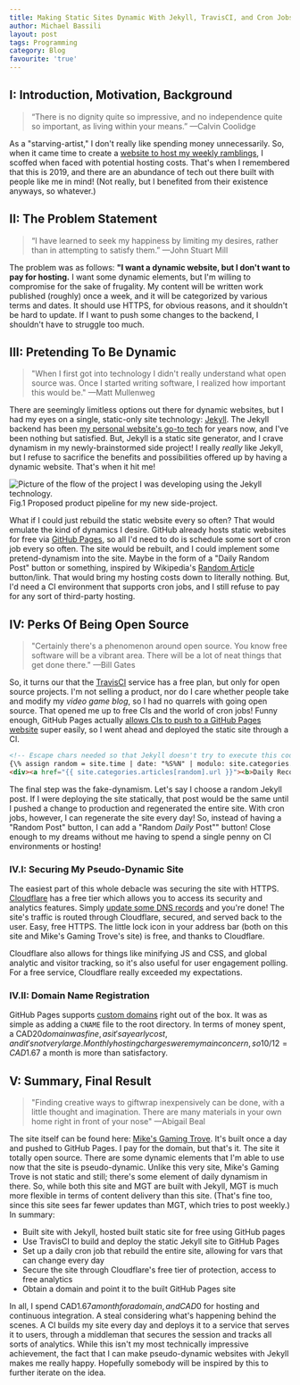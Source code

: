 ```yaml
---
title: Making Static Sites Dynamic With Jekyll, TravisCI, and Cron Jobs
author: Michael Bassili
layout: post
tags: Programming
category: Blog
favourite: 'true'
---
```


## I: Introduction, Motivation, Background

> “There is no dignity quite so impressive, and no independence quite so important, as living within your means.” &mdash;Calvin Coolidge

As a "starving-artist," I don't really like spending money unnecessarily. So, when it came time to create a [website to host my weekly ramblings](https://mikesgamingtrove.ca), I scoffed when faced with potential hosting costs. That's when I remembered that this is 2019, and there are an abundance of tech out there built with people like me in mind! (Not really, but I benefited from their existence anyways, so whatever.)

## II: The Problem Statement

> “I have learned to seek my happiness by limiting my desires, rather than in attempting to satisfy them.” &mdash;John Stuart Mill

The problem was as follows: **"I want a dynamic website, but I don't want to pay for hosting.** I want some dynamic elements, but I'm willing to compromise for the sake of frugality. My content will be written work published (roughly) once a week, and it will be categorized by various terms and dates. It should use HTTPS, for obvious reasons, and it shouldn't be hard to update. If I want to push some changes to the backend, I shouldn't have to struggle too much.

## III: Pretending To Be Dynamic

> "When I first got into technology I didn't really understand what open source was. Once I started writing software, I realized how important this would be." &mdash;Matt Mullenweg

There are seemingly limitless options out there for dynamic websites, but I had my eyes on a single, static-only site technology: [Jekyll](https://jekyllrb.com/docs/). The Jekyll backend has been [my personal website's go-to tech](https://github.com/FlatlanderWoman/personalWebsite) for years now, and I've been nothing but satisfied. But, Jekyll is a static site generator, and I crave dynamism in my newly-brainstormed side project! I really _really_ like Jekyll, but I refuse to sacrifice the benefits and possibilities offered up by having a dynamic website. That's when it hit me!

<img id="aboutPhoto" src="{{site.baseurl}}/assets/dynamic-site/product-pipeline.png" alt="Picture of the flow of the project I was developing using the Jekyll technology.">
<figcaption>Fig.1 Proposed product pipeline for my new side-project.</figcaption>

What if I could just rebuild the static website every so often? That would emulate the kind of dynamics I desire. GitHub already hosts static websites for free via [GitHub Pages](https://pages.github.com/), so all I'd need to do is schedule some sort of cron job every so often. The site would be rebuilt, and I could implement some pretend-dynamism into the site. Maybe in the form of a "Daily Random Post" button or something, inspired by Wikipedia's [Random Article](https://en.wikipedia.org/wiki/Special:Random) button/link. That would bring my hosting costs down to literally nothing. But, I'd need a CI environment that supports cron jobs, and I still refuse to pay for any sort of third-party hosting.

## IV: Perks Of Being Open Source

> "Certainly there's a phenomenon around open source. You know free software will be a vibrant area. There will be a lot of neat things that get done there." &mdash;Bill Gates

So, it turns our that the [TravisCI](https://travis-ci.org/) service has a free plan, but only for open source projects. I'm not selling a product, nor do I care whether people take and modify my _video game blog_, so I had no quarrels with going open source. That opened me up to free CIs and the world of cron jobs! Funny enough, GitHub Pages actually [allows CIs to push to a GitHub Pages website](https://docs.travis-ci.com/user/deployment/pages/) super easily, so I went ahead and deployed the static site through a CI. 

```html
<!-- Escape chars needed so that Jekyll doesn't try to execute this code snippet -->
{\% assign random = site.time | date: "%S%N" | modulo: site.categories.articles.size %\}
<div><a href="{{ site.categories.articles[random].url }}"><b>Daily Recommended Post</b></a></div>
```

The final step was the fake-dynamism. Let's say I choose a random Jekyll post. If I were deploying the site statically, that post would be the same until I pushed a change to production and regenerated the entire site. With cron jobs, however, I can regenerate the site every day! So, instead of having a "Random Post" button, I can add a "Random _Daily_ Post"" button! Close enough to my dreams without me having to spend a single penny on CI environments or hosting!

### IV.I: Securing My Pseudo-Dynamic Site

The easiest part of this whole debacle was securing the site with HTTPS. [Cloudflare](https://www.cloudflare.com/) has a free tier which allows you to access its security and analytics features. Simply [update some DNS records](https://blog.cloudflare.com/secure-and-fast-github-pages-with-cloudflare/) and you're done! The site's traffic is routed through Cloudflare, secured, and served back to the user. Easy, free HTTPS. The little lock icon in your address bar (both on this site and Mike's Gaming Trove's site) is free, and thanks to Cloudflare. 

Cloudflare also allows for things like minifying JS and CSS, and global analytic and visitor tracking, so it's also useful for user engagement polling. For a free service, Cloudflare really exceeded my expectations.

### IV.II: Domain Name Registration

GitHub Pages supports [custom domains](https://help.github.com/en/github/working-with-github-pages/configuring-a-custom-domain-for-your-github-pages-site) right out of the box. It was as simple as adding a `CNAME` file to the root directory. In terms of money spent, a CAD$20 domain was fine, as it's a yearly cost, and it's not very large. Monthly hosting charges were my main concern, so 10/12 = CAD$1.67 a month is more than satisfactory.

## V: Summary, Final Result

> "Finding creative ways to giftwrap inexpensively can be done, with a little thought and imagination. There are many materials in your own home right in front of your nose" &mdash;Abigail Beal

The site itself can be found here: [Mike's Gaming Trove](https://mikesgamingtrove.ca). It's built once a day and pushed to GitHub Pages. I pay for the domain, but that's it. The site it totally open source. There are some dynamic elements that I'm able to use now that the site is pseudo-dynamic. Unlike this very site, Mike's Gaming Trove is not static and still; there's some element of daily dynamism in there. So, while both this site and MGT are built with Jekyll, MGT is much more flexible in terms of content delivery than this site. (That's fine too, since this site sees far fewer updates than MGT, which tries to post weekly.) In summary:

- Built site with Jekyll, hosted built static site for free using GitHub pages
- Use TravisCI to build and deploy the static Jekyll site to GitHub Pages
- Set up a daily cron job that rebuild the entire site, allowing for vars that can change every day
- Secure the site through Cloudflare's free tier of protection, access to free analytics
- Obtain a domain and point it to the built GitHub Pages site

In all, I spend CAD$1.67 a month for a domain, and CAD$0 for hosting and continuous integration. A steal considering what's happening behind the scenes. A CI builds my site every day and deploys it to a service that serves it to users, through a middleman that secures the session and tracks all sorts of analytics. While this isn't my most technically impressive achievement, the fact that I can make pseudo-dynamic websites with Jekyll makes me really happy. Hopefully somebody will be inspired by this to further iterate on the idea.
